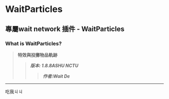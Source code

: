 # WaitParticles
## 專屬wait network 插件 - WaitParticles
### What is WaitParticles?
> **特效與投擲物品軌跡**
>> ***版本: 1.8.8ASHU NCTU***
>>> ***作者:Wait De***
- - -
吃我ㄐㄐ

